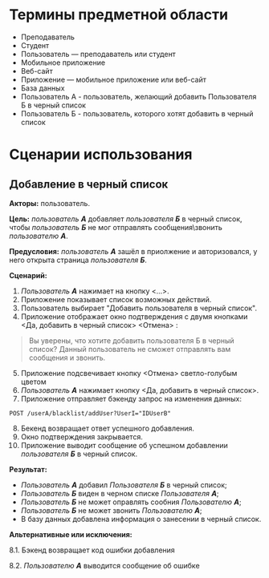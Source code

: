 # Термины предметной области

- Преподаватель
- Студент
- Пользователь — преподаватель или студент
- Мобильное приложение
- Веб-сайт
- Приложение — мобильное приложение или веб-сайт
- База данных
- Пользователь А - пользователь, желающий добавить Пользователя Б в черный список
- Пользователь Б - пользователь, которого хотят добавить в черный список

# Сценарии использования

## Добавление в черный список

**Акторы:** пользователь.

**Цель:** *пользователь **A***  добавляет *пользователя **Б*** в черный список, чтобы *пользователь **Б*** не мог отправлять сообщения\звонить *пользователю **А***.

**Предусловия:** *пользователь **А*** зашёл в приолжение и авторизовался, у него открыта страница *пользователя **Б***.


**Сценарий:**

1. *Пользователь **А*** нажимает на кнопку <...>.
2. Приложение показывает список возможных действий.
3. Пользователь выбирает "Добавить пользователя в черный список".
4. Приложение отображает окно подтверждения с двумя кнопками <Да, добавить в черный список> <Отмена> :

>Вы уверены, что хотите добавить пользователя Б в черный список? Данный пользователь не сможет отправлять вам сообщения и звонить.

5. Приложение подсвечивает кнопку <Отмена> светло-голубым цветом
6. *Пользователь **А*** нажимает кнопку <Да, добавить в черный список>.
7. Приложение отправляет бэкенду запрос на изменения данных:

```
POST /userA/blacklist/addUser?UserI="IDUserB"
```

8. Бекенд возвращает ответ успешного добавления.
9. Окно подтверждения закрывается.
10. Приложение выводит сообщение об успешном добавлении *пользователя **Б*** в черный список.

**Результат:**

- *Пользователь **А*** добавил *Пользователя **Б*** в черный список;
- *Пользователь **Б*** виден в черном списке *Пользователя **А***;
- *Пользователь **Б*** не может оправлять сообния *Пользователю **А***;
- *Пользователь **Б*** не может звонить *Пользователю **А***;
- В базу данных добавлена информация о занесении в черный список.

**Альтернативные или исключения:** 

8.1. Бэкенд возвращает код ошибки добавления

8.2. *Пользователю **А*** выводится сообщение об ошибке

